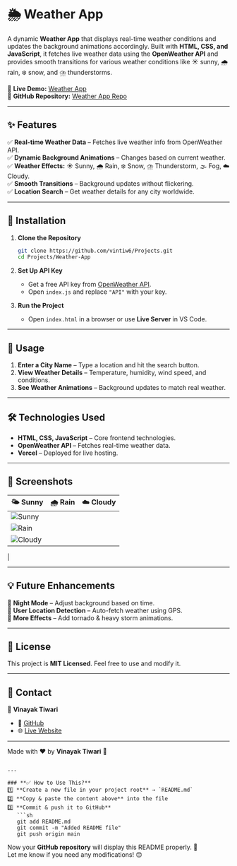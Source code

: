 
# 🌦️ Weather App

A dynamic **Weather App** that displays real-time weather conditions and updates the background animations accordingly. Built with **HTML, CSS, and JavaScript**, it fetches live weather data using the **OpenWeather API** and provides smooth transitions for various weather conditions like ☀️ sunny, 🌧️ rain, ❄️ snow, and ⛈️ thunderstorms.

🔗 **Live Demo:** [Weather App](https://vintiw6-weather-app.vercel.app/)  
🔗 **GitHub Repository:** [Weather App Repo](https://github.com/vintiw6/Projects/tree/main/Weather-App)  

---

## ✨ Features

✅ **Real-time Weather Data** – Fetches live weather info from OpenWeather API.  
✅ **Dynamic Background Animations** – Changes based on current weather.  
✅ **Weather Effects:** ☀️ Sunny, 🌧️ Rain, ❄️ Snow, ⛈️ Thunderstorm, 🌫️ Fog, ☁️ Cloudy.  
✅ **Smooth Transitions** – Background updates without flickering.  
✅ **Location Search** – Get weather details for any city worldwide.  

---

## 🚀 Installation

1. **Clone the Repository**
   ```sh
   git clone https://github.com/vintiw6/Projects.git
   cd Projects/Weather-App
   ```

2. **Set Up API Key**
   - Get a free API key from [OpenWeather API](https://openweathermap.org/api).
   - Open `index.js` and replace `"API"` with your key.

3. **Run the Project**
   - Open `index.html` in a browser or use **Live Server** in VS Code.

---

## 📌 Usage

1. **Enter a City Name** – Type a location and hit the search button.  
2. **View Weather Details** – Temperature, humidity, wind speed, and conditions.  
3. **See Weather Animations** – Background updates to match real weather.  

---

## 🛠️ Technologies Used

- **HTML, CSS, JavaScript** – Core frontend technologies.
- **OpenWeather API** – Fetches real-time weather data.
- **Vercel** – Deployed for live hosting.

---

## 📸 Screenshots

| 🌤️ Sunny | 🌧️ Rain | ☁️ Cloudy |
|----------|---------|----------------|
| ![Sunny](![image](https://github.com/user-attachments/assets/1078ecd6-d0a6-46bd-bb9a-b6198baa53ef)) 
| ![Rain](![image](https://github.com/user-attachments/assets/011c1e07-d543-4904-9213-627f5524eed6)) 
| ![Cloudy](![image](https://github.com/user-attachments/assets/5afed0e0-ec9c-46b9-b58f-6f468ec56651)) 
|

---

## 💡 Future Enhancements

🚀 **Night Mode** – Adjust background based on time.  
🚀 **User Location Detection** – Auto-fetch weather using GPS.  
🚀 **More Effects** – Add tornado & heavy storm animations.  

---

## 📜 License

This project is **MIT Licensed**. Feel free to use and modify it.

---

## 💬 Contact

👤 **Vinayak Tiwari**  
- 🔗 [GitHub](https://github.com/vintiw6)  
- 🌐 [Live Website](https://vintiw6-weather-app.vercel.app/)  

---

Made with ❤️ by **Vinayak Tiwari** 🚀
```

---

### **✅ How to Use This?**
1️⃣ **Create a new file in your project root** → `README.md`  
2️⃣ **Copy & paste the content above** into the file  
3️⃣ **Commit & push it to GitHub**  
   ```sh
   git add README.md
   git commit -m "Added README file"
   git push origin main
   ```

Now your **GitHub repository** will display this README properly. 🚀  
Let me know if you need any modifications! 😊
